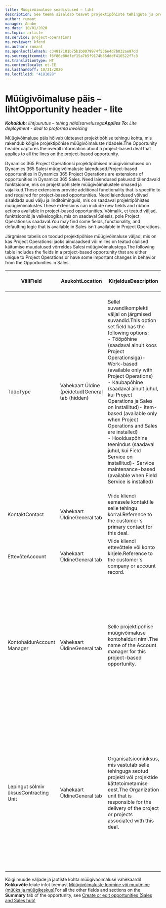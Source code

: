 ```yaml
---
title: Müügivõimaluse seadistused – liht
description: See teema sisaldab teavet projektipõhiste tehingute ja projektipõhiste müügivõimaluste ridade kohta.
author: rumant
manager: Annbe
ms.date: 10/01/2020
ms.topic: article
ms.service: project-operations
ms.reviewer: kfend
ms.author: rumant
ms.openlocfilehash: c34817181b75b1b0079974f536e4d7b032ae87dd
ms.sourcegitcommit: f6f86e80dfef15a7b5f9174b55dddf410522f7c8
ms.translationtype: HT
ms.contentlocale: et-EE
ms.lasthandoff: 10/31/2020
ms.locfileid: "4181028"
---
```

# <a name="opportunity-header---lite"></a><span data-ttu-id="c1071-103">Müügivõimaluse päis – liht</span><span class="sxs-lookup"><span data-stu-id="c1071-103">Opportunity header - lite</span></span>

<span data-ttu-id="c1071-104">_**Kohaldub:** lihtjuurutus – tehing näidisarvelusega_</span><span class="sxs-lookup"><span data-stu-id="c1071-104">_**Applies To:** Lite deployment - deal to proforma invoicing_</span></span>

<span data-ttu-id="c1071-105">Müügivõimaluse päis hõivab üldteavet projektipõhise tehingu kohta, mis rakendub kõigile projektipõhise müügivõimaluste ridadele.</span><span class="sxs-lookup"><span data-stu-id="c1071-105">The Opportunity header captures the overall information about a project-based deal that applies to all the lines on the project-based opportunity.</span></span>

<span data-ttu-id="c1071-106">Dynamics 365 Project Operationsi projektipõhised müügivõimalused on Dynamics 365 Salesi müügivõimaluste laiendused.</span><span class="sxs-lookup"><span data-stu-id="c1071-106">Project-based opportunities in Dynamics 365 Project Operations are extensions of opportunities in Dynamics 365 Sales.</span></span> <span data-ttu-id="c1071-107">Need laiendused pakuvad täiendavaid funktsioone, mis on projektipõhistele müügivõimalustele omased ja vajalikud.</span><span class="sxs-lookup"><span data-stu-id="c1071-107">These extensions provide additional functionality that is specific to and required for project-based opportunities.</span></span> <span data-ttu-id="c1071-108">Need laiendused võivad sisaldada uusi välju ja linditoiminguid, mis on saadaval projektipõhistes müügivõimalustes.</span><span class="sxs-lookup"><span data-stu-id="c1071-108">These extensions can include new fields and ribbon actions available in project-based opportunities.</span></span> <span data-ttu-id="c1071-109">Võimalik, et teatud väljad, funktsioonid ja vaikeloogika, mis on saadaval Salesis, pole Project Operationsis saadaval.</span><span class="sxs-lookup"><span data-stu-id="c1071-109">You may find some fields, functionality, and defaulting logic that is available in Sales isn't available in Project Operations.</span></span>

<span data-ttu-id="c1071-110">Järgmises tabelis on toodud projektipõhise müügivõimaluse väljad, mis on kas Project Operationsi jaoks ainulaadsed või milles on teatud olulised käitumise muudatused võrreldes Salesi müügivõimalustega.</span><span class="sxs-lookup"><span data-stu-id="c1071-110">The following table includes the fields in a project-based opportunity that are either unique to Project Operations or have some important changes in behavior from the Opportunities in Sales.</span></span>

| <span data-ttu-id="c1071-111">**Väli**</span><span class="sxs-lookup"><span data-stu-id="c1071-111">**Field**</span></span> | <span data-ttu-id="c1071-112">**Asukoht**</span><span class="sxs-lookup"><span data-stu-id="c1071-112">**Location**</span></span> | <span data-ttu-id="c1071-113">**Kirjeldus**</span><span class="sxs-lookup"><span data-stu-id="c1071-113">**Description**</span></span> | <span data-ttu-id="c1071-114">**Allavoolu mõjud**</span><span class="sxs-lookup"><span data-stu-id="c1071-114">**Downstream impact**</span></span> |
| --- | --- | --- | --- |
| <span data-ttu-id="c1071-115">Tüüp</span><span class="sxs-lookup"><span data-stu-id="c1071-115">Type</span></span> | <span data-ttu-id="c1071-116">Vahekaart Üldine (peidetud)</span><span class="sxs-lookup"><span data-stu-id="c1071-116">General tab (hidden)</span></span> | <span data-ttu-id="c1071-117">Sellel suvandikomplekti väljal on järgmised suvandid.</span><span class="sxs-lookup"><span data-stu-id="c1071-117">This option set field has the following options:</span></span></br><span data-ttu-id="c1071-118">- Tööpõhine (saadaval ainult koos Project Operationsiga)</span><span class="sxs-lookup"><span data-stu-id="c1071-118">- Work-based (available only with Project Operations)</span></span></br><span data-ttu-id="c1071-119">- Kaubapõhine (saadaval ainult juhul, kui Project Operations ja Sales on installitud)</span><span class="sxs-lookup"><span data-stu-id="c1071-119">- Item-based (available only when Project Operations and Sales are installed)</span></span></br><span data-ttu-id="c1071-120">- Hoolduspõhine teenindus (saadaval juhul, kui Field Service on installitud)</span><span class="sxs-lookup"><span data-stu-id="c1071-120">- Service maintenance-based (available when Field Service is installed)</span></span> | <span data-ttu-id="c1071-121">Kui kasutate rakendust Project Operations, seatakse selle välja väärtuseks automaatselt **Tööpõhine**, mistõttu klassifitseerub müügivõimalus projektipõhisena.</span><span class="sxs-lookup"><span data-stu-id="c1071-121">When you use Project Operations, this field value is automatically set to **Work-based** which classifies the Opportunity as project-based.</span></span> <span data-ttu-id="c1071-122">Müügivõimalus peaks olema projektipõhine, et lubada kõik projektiga seotud laiendused ja funktsioonid selle tehingu allavoolu müügiprotsesside jaoks.</span><span class="sxs-lookup"><span data-stu-id="c1071-122">An Opportunity should be project-based to enable all project-specific extensions and functionality in the downstream sales process for this deal.</span></span> |
| <span data-ttu-id="c1071-123">Kontakt</span><span class="sxs-lookup"><span data-stu-id="c1071-123">Contact</span></span> | <span data-ttu-id="c1071-124">Vahekaart Üldine</span><span class="sxs-lookup"><span data-stu-id="c1071-124">General tab</span></span> | <span data-ttu-id="c1071-125">Viide kliendi esmasele kontaktile selle tehingu korral.</span><span class="sxs-lookup"><span data-stu-id="c1071-125">Reference to the customer's primary contact for this deal.</span></span> | |
| <span data-ttu-id="c1071-126">Ettevõte</span><span class="sxs-lookup"><span data-stu-id="c1071-126">Account</span></span> | <span data-ttu-id="c1071-127">Vahekaart Üldine</span><span class="sxs-lookup"><span data-stu-id="c1071-127">General tab</span></span> | <span data-ttu-id="c1071-128">Viide kliendi ettevõttele või konto kirjele.</span><span class="sxs-lookup"><span data-stu-id="c1071-128">Reference to the customer's company or account record.</span></span> | |
| <span data-ttu-id="c1071-129">Kontohaldur</span><span class="sxs-lookup"><span data-stu-id="c1071-129">Account Manager</span></span> | <span data-ttu-id="c1071-130">Vahekaart Üldine</span><span class="sxs-lookup"><span data-stu-id="c1071-130">General tab</span></span> | <span data-ttu-id="c1071-131">Selle projektipõhise müügivõimaluse kontohalduri nimi.</span><span class="sxs-lookup"><span data-stu-id="c1071-131">The name of the Account manager for this project-based opportunity.</span></span> | <span data-ttu-id="c1071-132">Kontohaldur vastutab kuni selle projekti lõpuleviimiseni kliendisuhete haldamise eest.</span><span class="sxs-lookup"><span data-stu-id="c1071-132">The Account manager is responsible for managing the relationship with the customer through the completion of this project.</span></span> <span data-ttu-id="c1071-133">Vastavalt kontohalduriga seotud broneeritud ressursi kirjele on lepingut sõlmiv üksus vaikeväärtusega.</span><span class="sxs-lookup"><span data-stu-id="c1071-133">Based on the bookable resource record tied to the Account manager, the contracting unit is defaulted.</span></span> |
| <span data-ttu-id="c1071-134">Lepingut sõlmiv üksus</span><span class="sxs-lookup"><span data-stu-id="c1071-134">Contracting Unit</span></span> | <span data-ttu-id="c1071-135">Vahekaart Üldine</span><span class="sxs-lookup"><span data-stu-id="c1071-135">General tab</span></span> | <span data-ttu-id="c1071-136">Organisatsiooniüksus, mis vastutab selle tehinguga seotud projekti või projektide kättetoimetamise eest.</span><span class="sxs-lookup"><span data-stu-id="c1071-136">The Organization unit that is responsible for the delivery of the project or projects associated with this deal.</span></span> | <span data-ttu-id="c1071-137">Lepingut sõlmiv üksus on ettevõtte see allüksus, kes pärast tehingu sulgemist projekti(d) teostab.</span><span class="sxs-lookup"><span data-stu-id="c1071-137">The contracting unit is the division of the company that will complete the project(s) after the deal is closed.</span></span> <span data-ttu-id="c1071-138">Igal lepingut sõlmival üksusel on valuuta ja seda valuutat kasutatakse prognoositavate ja tegelike projekti käigus tekkinud kulude aruandluseks.</span><span class="sxs-lookup"><span data-stu-id="c1071-138">Every contracting unit has a currency, and this currency is used to report estimated and actual costs incurred during the project.</span></span> |

<span data-ttu-id="c1071-139">Kõigi muude väljade ja jaotiste kohta müügivaõimaluse vahekaardil **Kokkuvõte** leiate infot teemast [Müügivõimaluste loomine või muutmine (müüks ja müügikeskus)](https://docs.microsoft.com/dynamics365/sales-enterprise/create-edit-opportunity-sales)</span><span class="sxs-lookup"><span data-stu-id="c1071-139">For all the other fields and sections on the **Summary** tab of the opportunity, see [Create or edit opportunities (Sales and Sales hub)](https://docs.microsoft.com/dynamics365/sales-enterprise/create-edit-opportunity-sales)</span></span>

